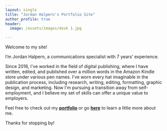 ```yaml
---
layout: single
title: "Jordan Halpern's Portfolio Site"
author_profile: true
header:
  image: /assets/images/desk 1.jpg

---
```

Welcome to my site! 

I’m Jordan Halpern, a communications specialist with 7 years’ experience. 

Since 2018, I've worked in the field of digital publishing, where I have written, edited, and published over a million words in the Amazon Kindle store under various pen names. I've worn every hat imaginable in the publication process, including research, writing, editing, formatting, graphic design, and marketing. 
Now I'm pursuing a transition away from self-employment, and I believe my set of skills can offer a unique value to employers.

Feel free to check out my [**portfolio**](/portfolio/) or go [**here**](/about/) to learn a little more about me. 

Thanks for stopping by!